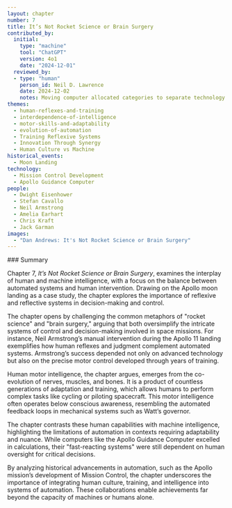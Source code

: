 ```yaml
---
layout: chapter
number: 7
title: It’s Not Rocket Science or Brain Surgery
contributed_by:
  initial:
    type: "machine"
    tool: "ChatGPT"
    version: 4o1
    date: "2024-12-01"
  reviewed_by:
  - type: "human"
    person_id: Neil D. Lawrence
    date: 2024-12-02
    notes: Moving computer allocated categories to separate technology and media and to merge reflections.
themes:
  - human-reflexes-and-training
  - interdependence-of-intelligence
  - motor-skills-and-adaptability
  - evolution-of-automation
  - Training Reflexive Systems
  - Innovation Through Synergy
  - Human Culture vs Machine
historical_events:
  - Moon Landing
technology:
  - Mission Control Development
  - Apollo Guidance Computer
people:
  - Dwight Eisenhower
  - Stefan Cavallo
  - Neil Armstrong
  - Amelia Earhart
  - Chris Kraft
  - Jack Garman
images:
  - "Dan Andrews: It's Not Rocket Science or Brain Surgery"
---
```


<div class="machine-commentary" markdown="1">
### Summary

Chapter 7, *It’s Not Rocket Science or Brain Surgery*, examines the interplay of human and machine intelligence, with a focus on the balance between automated systems and human intervention. Drawing on the Apollo moon landing as a case study, the chapter explores the importance of reflexive and reflective systems in decision-making and control.

The chapter opens by challenging the common metaphors of "rocket science" and "brain surgery," arguing that both oversimplify the intricate systems of control and decision-making involved in space missions. For instance, Neil Armstrong’s manual intervention during the Apollo 11 landing exemplifies how human reflexes and judgment complement automated systems. Armstrong’s success depended not only on advanced technology but also on the precise motor control developed through years of training.

Human motor intelligence, the chapter argues, emerges from the co-evolution of nerves, muscles, and bones. It is a product of countless generations of adaptation and training, which allows humans to perform complex tasks like cycling or piloting spacecraft. This motor intelligence often operates below conscious awareness, resembling the automated feedback loops in mechanical systems such as Watt’s governor.

The chapter contrasts these human capabilities with machine intelligence, highlighting the limitations of automation in contexts requiring adaptability and nuance. While computers like the Apollo Guidance Computer excelled in calculations, their "fast-reacting systems" were still dependent on human oversight for critical decisions.

By analyzing historical advancements in automation, such as the Apollo mission’s development of Mission Control, the chapter underscores the importance of integrating human culture, training, and intelligence into systems of automation. These collaborations enable achievements far beyond the capacity of machines or humans alone.
</div>
